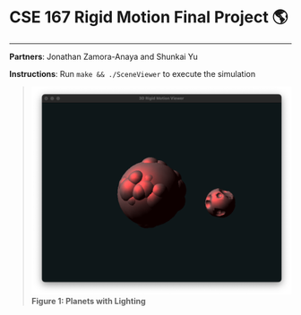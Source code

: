 # CSE 167 Rigid Motion Final Project 🌎

---

**Partners**: Jonathan Zamora-Anaya and Shunkai Yu

**Instructions**: Run `make && ./SceneViewer` to execute the simulation

> ![planets](planets.png)
> **Figure 1: Planets with Lighting**